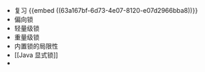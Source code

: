 - 复习 {{embed ((63a167bf-6d73-4e07-8120-e07d2966bba8))}}
- 偏向锁
- 轻量级锁
- 重量级锁
- 内置锁的局限性
- [[Java 显式锁]]
-